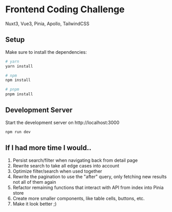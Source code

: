 # Frontend Coding Challenge
Nuxt3, Vue3, Pinia, Apollo, TailwindCSS

## Setup

Make sure to install the dependencies:

```bash
# yarn
yarn install

# npm
npm install

# pnpm
pnpm install
```

## Development Server

Start the development server on http://localhost:3000

```bash
npm run dev
```

## If I had more time I would..
1. Persist search/filter when navigating back from detail page
2. Rewrite search to take all edge cases into account
3. Optimize filter/search when used together
4. Rewrite the pagination to use the "after" query, only fetching new results not all of them again
5. Refactor remaining functions that interact with API from index into Pinia store
6. Create more smaller components, like table cells, buttons, etc.
7. Make it look better ;)